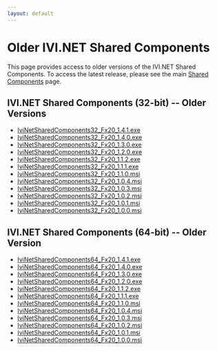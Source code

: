 ```yaml
---
layout: default
---
```

# Older IVI.NET Shared Components

This page provides access to older versions of the IVI.NET Shared
Components. To access the latest release, please see the main [Shared
Components](Default.html) page.

## IVI.NET Shared Components (32-bit) -- Older Versions

  

  - [IviNetSharedComponents32\_Fx20\_1.4.1.exe](../downloads/Shared%20Components/IviNetSharedComponents32_Fx20_1.4.1.exe)
  - [IviNetSharedComponents32\_Fx20\_1.4.0.exe](../downloads/Shared%20Components/IviNetSharedComponents32_Fx20_1.4.0.exe)
  - [IviNetSharedComponents32\_Fx20\_1.3.0.exe](../downloads/Shared%20Components/IviNetSharedComponents32_Fx20_1.3.0.exe)
  - [IviNetSharedComponents32\_Fx20\_1.2.0.exe](../downloads/Shared%20Components/IviNetSharedComponents32_Fx20_1.2.0.exe)
  - [IviNetSharedComponents32\_Fx20\_1.1.2.exe](../downloads/Shared%20Components/IviNetSharedComponents32_Fx20_1.1.2.exe)
  - [IviNetSharedComponents32\_Fx20\_1.1.1.exe](../downloads/shared%20components/IviNetSharedComponents32_Fx20_1.1.1.exe)
  - [IviNetSharedComponents32\_Fx20\_1.1.0.msi](../downloads/shared%20components/IviNetSharedComponents32_Fx20_1.1.0.msi)
  - [IviNetSharedComponents32\_Fx20\_1.0.4.msi](../downloads/shared%20components/IviNetSharedComponents32_Fx20_1.0.4.msi)
  - [IviNetSharedComponents32\_Fx20\_1.0.3.msi](../downloads/shared%20components/IviNetSharedComponents32_Fx20_1.0.3.msi)
  - [IviNetSharedComponents32\_Fx20\_1.0.2.msi](../downloads/shared%20components/IviNetSharedComponents32_Fx20_1.0.2.msi)
  - [IviNetSharedComponents32\_Fx20\_1.0.1.msi](../downloads/shared%20components/IviNetSharedComponents32_Fx20_1.0.1.msi)
  - [IviNetSharedComponents32\_Fx20\_1.0.0.msi](../downloads/shared%20components/IviNetSharedComponents32_Fx20_1.0.0.msi)

## IVI.NET Shared Components (64-bit) -- Older Version  

  

  - [IviNetSharedComponents64\_Fx20\_1.4.1.exe](../downloads/Shared%20Components/IviNetSharedComponents64_Fx20_1.4.1.exe)
  - [IviNetSharedComponents64\_Fx20\_1.4.0.exe](../downloads/Shared%20Components/IviNetSharedComponents64_Fx20_1.4.0.exe)
  - [IviNetSharedComponents64\_Fx20\_1.3.0.exe](../downloads/Shared%20Components/IviNetSharedComponents64_Fx20_1.3.0.exe)
  - [IviNetSharedComponents64\_Fx20\_1.2.0.exe](../downloads/Shared%20Components/IviNetSharedComponents64_Fx20_1.2.0.exe)
  - [IviNetSharedComponents64\_Fx20\_1.1.2.exe](../downloads/Shared%20Components/IviNetSharedComponents64_Fx20_1.1.2.exe)
  - [IviNetSharedComponents64\_Fx20\_1.1.1.exe](../downloads/shared%20components/IviNetSharedComponents64_Fx20_1.1.1.exe)
  - [IviNetSharedComponents64\_Fx20\_1.1.0.msi](../downloads/shared%20components/IviNetSharedComponents64_Fx20_1.1.0.msi)
  - [IviNetSharedComponents64\_Fx20\_1.0.4.msi](../downloads/shared%20components/IviNetSharedComponents64_Fx20_1.0.4.msi)
  - [IviNetSharedComponents64\_Fx20\_1.0.3.msi](../downloads/shared%20components/IviNetSharedComponents64_Fx20_1.0.3.msi)
  - [IviNetSharedComponents64\_Fx20\_1.0.2.msi](../downloads/shared%20components/IviNetSharedComponents64_Fx20_1.0.2.msi)
  - [IviNetSharedComponents64\_Fx20\_1.0.1.msi](../downloads/shared%20components/IviNetSharedComponents64_Fx20_1.0.1.msi)
  - [IviNetSharedComponents64\_Fx20\_1.0.0.msi](../downloads/shared%20components/IviNetSharedComponents64_Fx20_1.0.0.msi)
